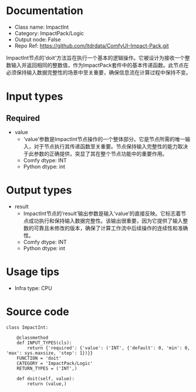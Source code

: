 # Documentation
- Class name: ImpactInt
- Category: ImpactPack/Logic
- Output node: False
- Repo Ref: https://github.com/ltdrdata/ComfyUI-Impact-Pack.git

ImpactInt节点的'doit'方法旨在执行一个基本的逻辑操作。它被设计为接收一个整数输入并返回相同的整数值，作为ImpactPack套件中的基本传递函数。此节点在必须保持输入数据完整性的场景中至关重要，确保信息流在计算过程中保持不变。

# Input types
## Required
- value
    - ‘value’参数是ImpactInt节点操作的一个整体部分。它是节点所需的唯一输入，对于节点执行其传递函数至关重要。节点保持输入完整性的能力取决于此参数的正确提供，突显了其在整个节点功能中的重要作用。
    - Comfy dtype: INT
    - Python dtype: int

# Output types
- result
    - ImpactInt节点的‘result’输出参数是输入‘value’的直接反映。它标志着节点成功执行和保持输入数据完整性。该输出很重要，因为它提供了输入整数的可靠且未修改的版本，确保了计算工作流中后续操作的连续性和准确性。
    - Comfy dtype: INT
    - Python dtype: int

# Usage tips
- Infra type: CPU

# Source code
```
class ImpactInt:

    @classmethod
    def INPUT_TYPES(cls):
        return {'required': {'value': ('INT', {'default': 0, 'min': 0, 'max': sys.maxsize, 'step': 1})}}
    FUNCTION = 'doit'
    CATEGORY = 'ImpactPack/Logic'
    RETURN_TYPES = ('INT',)

    def doit(self, value):
        return (value,)
```